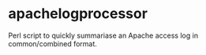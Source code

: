 apachelogprocessor
==================

Perl script to quickly summariase an Apache access log in common/combined format.
